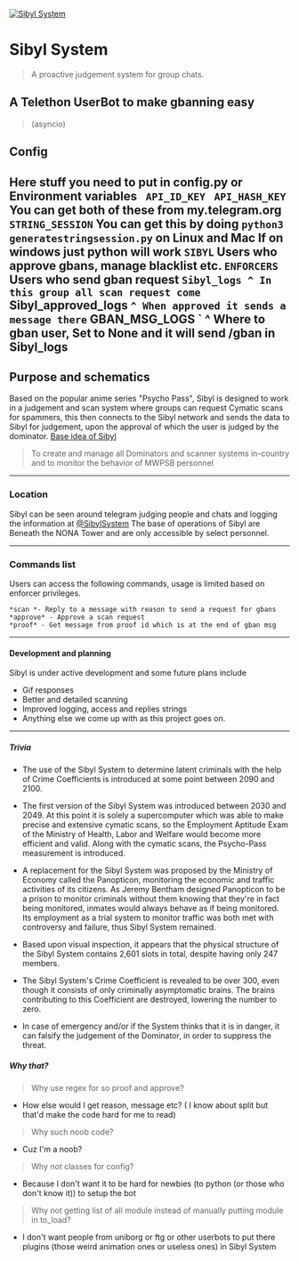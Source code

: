 [![Sibyl System](https://i.imgur.com/elrXfOE.jpg "Sibyl System")](https://github.com/AnimeKaizoku/SibylSystem "Sibyl System")


# Sibyl System
> A proactive judgement system for group chats.

## A Telethon UserBot to make gbanning easy 
> (asyncio)

## Config
Here stuff you need to put in config.py or Environment variables
` API_ID_KEY`
` API_HASH_KEY`
You can get both of these from my.telegram.org
`STRING_SESSION`
You can get this by doing `python3 generatestringsession.py` on Linux and Mac
If on windows just python will work
` SIBYL `
Users who approve gbans, manage blacklist etc.
` ENFORCERS `
Users who send gban request
` Sibyl_logs
^ In this group all scan request come
` Sibyl_approved_logs `
^ When approved it sends a message there
` GBAN_MSG_LOGS `
^ Where to gban user, Set to None and it will send /gban in Sibyl_logs
------------

## Purpose and schematics

Based on the popular anime series "Psycho Pass", Sibyl is designed to work in a judgement and scan system where groups can request Cymatic scans for spammers, this then connects to the Sibyl network and sends the data to Sibyl for judgement, upon the approval of which the user is judged by the dominator. [Base idea of Sibyl](https://psychopass.fandom.com/wiki/Sibyl_System "Base idea of Sibyl")

> To create and manage all Dominators and scanner systems in-country and to monitor the behavior of MWPSB personnel

------------

### Location

Sibyl can be seen around telegram judging people and chats and logging the information at [@SibylSystem](http://t.me/SibylSystem "@SibylSystem")
The base of operations of Sibyl are Beneath the NONA Tower and are only accessible by select personnel. 

------------

### Commands list
Users can access the following commands, usage is limited based on enforcer privileges.

    *scan *- Reply to a message with reason to send a request for gbans
    *approve* - Approve a scan request
    *proof* - Get message from proof id which is at the end of gban msg

------------

#### Development and planning

Sibyl is under active development and some future plans include 
- Gif responses
- Better and detailed scanning 
- Improved logging, access and replies strings 
- Anything else we come up with as this project goes on.

------------

##### Trivia
- The use of the Sibyl System to determine latent criminals with the help of Crime Coefficients is introduced at some point between 2090 and 2100.
- The first version of the Sibyl System was introduced between 2030 and 2049. At this point it is solely a supercomputer which was able to make precise and extensive cymatic scans, so the Employment Aptitude Exam of the Ministry of Health, Labor and Welfare would become more efficient and valid. Along with the cymatic scans, the Psycho-Pass measurement is introduced.

- A replacement for the Sibyl System was proposed by the Ministry of Economy called the Panopticon, monitoring the economic and traffic activities of its citizens. As Jeremy Bentham designed Panopticon to be a prison to monitor criminals without them knowing that they're in fact being monitored, inmates would always behave as if being monitored. Its employment as a trial system to monitor traffic was both met with controversy and failure, thus Sibyl System remained.

- Based upon visual inspection, it appears that the physical structure of the Sibyl System contains 2,601 slots in total, despite having only 247 members.

- The Sibyl System's Crime Coefficient is revealed to be over 300, even though it consists of only criminally asymptomatic brains. The brains contributing to this Coefficient are destroyed, lowering the number to zero.

- In case of emergency and/or if the System thinks that it is in danger, it can falsify the judgement of the Dominator, in order to suppress the threat.

##### Why that? 

>Why use regex for so proof and approve? 
- How else would I get reason, message etc? ( I know about split but that'd make the code hard for me to read) 

>Why such noob code?
- Cuz I'm a noob?

>Why not classes for config?
- Because I don't want it to be hard for newbies (to python (or those who don't know it)) to setup the bot

>Why not getting list of all module instead of manually putting module in to_load?
- I don't want people from uniborg or ftg or other userbots to put there plugins (those weird animation ones or useless ones) in Sibyl System 
